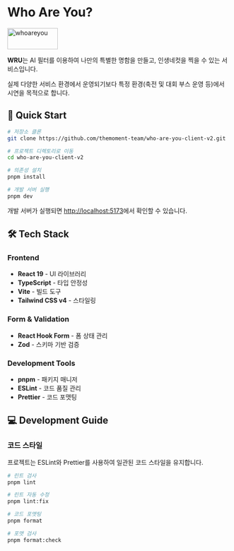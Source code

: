 # Who Are You?

<img width="114" height="48" alt="whoareyou" src="https://github.com/user-attachments/assets/54454f48-6eaa-422f-bd35-8e403945af60" />

**WRU**는 AI 필터를 이용하여 나만의 특별한 명함을 만들고, 인생네컷을 찍을 수 있는 서비스입니다.

실제 다양한 서비스 환경에서 운영되기보다 특정 환경(축전 및 대회 부스 운영 등)에서 시연을 목적으로 합니다.

## 🚀 Quick Start

```bash
# 저장소 클론
git clone https://github.com/themoment-team/who-are-you-client-v2.git

# 프로젝트 디렉토리로 이동
cd who-are-you-client-v2

# 의존성 설치
pnpm install

# 개발 서버 실행
pnpm dev
```

개발 서버가 실행되면 [http://localhost:5173](http://localhost:5173)에서 확인할 수 있습니다.

## 🛠 Tech Stack

### Frontend
- **React 19** - UI 라이브러리
- **TypeScript** - 타입 안정성
- **Vite** - 빌드 도구
- **Tailwind CSS v4** - 스타일링

### Form & Validation
- **React Hook Form** - 폼 상태 관리
- **Zod** - 스키마 기반 검증

### Development Tools
- **pnpm** - 패키지 매니저
- **ESLint** - 코드 품질 관리
- **Prettier** - 코드 포맷팅

## 💻 Development Guide

### 코드 스타일

프로젝트는 ESLint와 Prettier를 사용하여 일관된 코드 스타일을 유지합니다.

```bash
# 린트 검사
pnpm lint

# 린트 자동 수정
pnpm lint:fix

# 코드 포맷팅
pnpm format

# 포맷 검사
pnpm format:check
```
